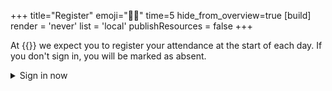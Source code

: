 +++
title="Register"
emoji="✍🏽"
time=5
hide_from_overview=true
[build]
  render = 'never'
  list = 'local'
  publishResources = false
+++

At {{<our-name>}} we expect you to register your attendance at the start of each day. If you don't sign in, you will be marked as absent.

<details>
<summary>Sign in now</summary>
<iframe src="https://docs.google.com/forms/d/e/1FAIpQLSfkvzYFckf_w2xKHLla8_b0aRGyszlmvkIAMrdCf8YH17f8Qg/viewform?embedded=true" width="640" height="660" frameborder="0" marginheight="0" marginwidth="0">Loading…</iframe>
</details>
